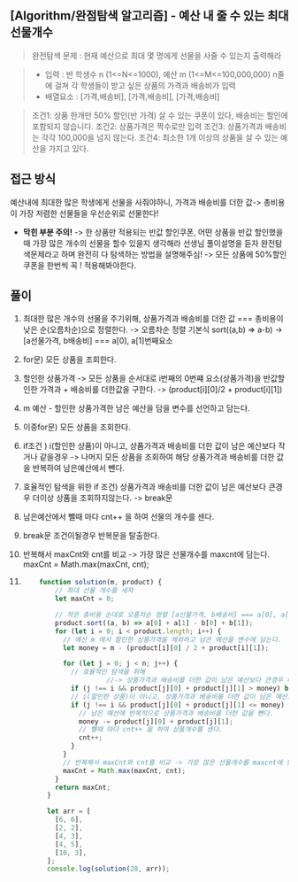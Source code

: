 ## [Algorithm/완점탐색 알고리즘]  - 예산 내 줄 수 있는 최대 선물개수

> 완전탐색 문제 : 현재 예산으로 최대 몇 명에게 선물을 사줄 수 있는지 출력해라

>
> - 입력 : 반 학생수 n (1<=N<=1000), 예산 m (1<=M<=100,000,000)
>     n줄에 걸쳐 각 학생들이 받고 싶은 상품의 가격과 배송비가 입력
> - 배열요소 : [가격,배송비], [가격,배송비], [가격,배송비]

>조건1: 상품 한개만 50% 할인(반 가격) 살 수 있는 쿠폰이 있다, 배송비는 할인에 포함되지 않습니다.
>조건2: 상품가격은 짝수로만 입력
>조건3: 상품가격과 배송비는 각각 100,000을 넘지 않는다. 
>조건4: 최소한 1개 이상의 상품을 살 수 있는 예산을 가지고 있다.



## 접근 방식
예산내에 최대한 많은 학생에게 선물을 사줘야하니, 가격과 배송비를 더한 값-> 총비용이 가장 저렴한 선물들을 우선순위로 선물한다!
- **막힌 부분 주의!**
-> 한 상품만 적용되는 반값 할인쿠폰, 어떤 상품을 반값 할인했을때 가장 많은 개수의 선물을 할수 있을지 생각해라
선생님 풀이설명을 듣자 완전탐색문제라고 하며 완전히 다 탐색하는 방법을 설명해주심! 
-> 모든 상품에 50%할인쿠폰을 한번씩 꼭 ! 적용해봐야한다.

## 풀이
1. 최대한 많은 개수의 선물을 주기위해, 상품가격과 배송비를 더한 값 === 총비용이 낮은 순(오름차순)으로 정렬한다. -> 오름차순 정렬 기본식 sort((a,b) => a-b)
-> [a선물가격, b배송비] === a[0], a[1]번째요소
2. for문) 모든 상품을 조회한다.
3. 할인한 상품가격 -> 모든 상품을 순서대로 i번째의 0번쨰 요소(상품가격)을 반값할인한 가격과 + 배송비를 더한값을 구한다.
      -> (product[i][0]/2 + product[i][1])
4. m 예산 - 할인한 상품가격한 남은 예산을 담을 변수를 선언하고 담는다.
5. 이중for문) 모든 상품을 조회한다.
6. if조건 ) i(할인한 상품)이 아니고, 상품가격과 배송비를 더한 값이 남은 예산보다 작거나 같을경우
-> 나머지 모든 상품을 조회하여 해당 상품가격과 배송비를 더한 값을 반복하여 남은예산에서 뺀다.
7. 효율적인 탐색을 위한 if 조건) 상품가격과 배송비를 더한 값이 남은 예산보다 큰경우 더이상 상품을 조회하지않는다. -> break문
8. 남은예산에서 뺄때 마다 cnt++ 을 하여 선물의 개수를 센다.
9. break문 조건이될경우 반복문을 탈출한다.

10. 반복해서 maxCnt와 cnt를 비교 -> 가장 많은 선물개수를 maxcnt에 담는다.
          maxCnt = Math.max(maxCnt, cnt);

6. ```js
       function solution(m, product) {
           // 최대 선물 개수를 세자
           let maxCnt = 0;
   
           // 작은 총비용 순대로 오름차순 정렬 [a선물가격, b배송비] === a[0], a[1]번째요소
           product.sort((a, b) => a[0] + a[1] - b[0] + b[1]);
           for (let i = 0; i < product.length; i++) {
             // 예산 m 에서 할인한 상품가격을 제외하고 남은 예산을 변수에 담는다.
             let money = m - (product[i][0] / 2 + product[i][1]);
   
             for (let j = 0; j < n; j++) {
               // 효율적인 탐색을 위해 
   						//-> 상품가격과 배송비를 더한 값이 남은 예산보다 큰경우 더이상 상품을 조회하지않는다. 
               if (j !== i && product[j][0] + product[j][1] > money) break;
               // i(할인한 상품)이 아니고, 상품가격과 배송비를 더한 값이 남은 예산보다 작거나 같을경우
               if (j !== i && product[j][0] + product[j][1] <= money) {
                 // 남은 예산에 반복적으로 상품가격과 배송비를 더한 값을 뺀다.
                 money -= product[j][0] + product[j][1];
                 // 뺄때 마다 cnt++ 을 하여 상품개수를 센다.
                 cnt++;
               }
             }
             // 반복해서 maxCnt와 cnt를 비교 -> 가장 많은 선물개수를 maxcnt에 담는다.
             maxCnt = Math.max(maxCnt, cnt);
           }
           return maxCnt;
         }
   
         let arr = [
           [6, 6],
           [2, 2],
           [4, 3],
           [4, 5],
           [10, 3],
         ];
         console.log(solution(28, arr));